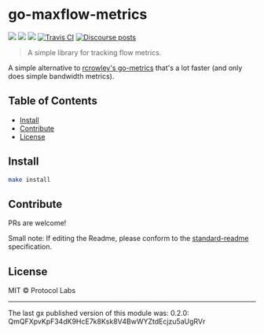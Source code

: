 go-maxflow-metrics
==================

[![](https://img.shields.io/badge/made%20by-Protocol%20Labs-blue.svg?style=flat-square)](https://protocol.ai)
[![](https://img.shields.io/badge/freenode-%23libp2p-yellow.svg?style=flat-square)](http://webchat.freenode.net/?channels=%23libp2p)
[![](https://img.shields.io/badge/project-libp2p-yellow.svg?style=flat-square)](https://libp2p.io/)
[![Travis CI](https://travis-ci.org/libp2p/go-maxflow-metrics.svg?branch=master)](https://travis-ci.org/libp2p/go-maxflow-metrics)
[![Discourse posts](https://img.shields.io/discourse/https/discuss.libp2p.io/posts.svg)](https://discuss.libp2p.io)


> A simple library for tracking flow metrics.

A simple alternative to [rcrowley's
go-metrics](https://github.com/rcrowley/go-metrics) that's a lot faster (and
only does simple bandwidth metrics).

## Table of Contents

- [Install](#install)
- [Contribute](#contribute)
- [License](#license)

## Install

```sh
make install
```

## Contribute

PRs are welcome!

Small note: If editing the Readme, please conform to the [standard-readme](https://github.com/RichardLitt/standard-readme) specification.

## License

MIT © Protocol Labs

---

The last gx published version of this module was: 0.2.0: QmQFXpvKpF34dK9HcE7k8Ksk8V4BwWYZtdEcjzu5aUgRVr
